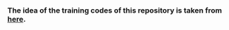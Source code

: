 ### The idea of the training codes of this repository is taken from <a href="https://www.w3schools.com/howto/default.asp">here</a>.
